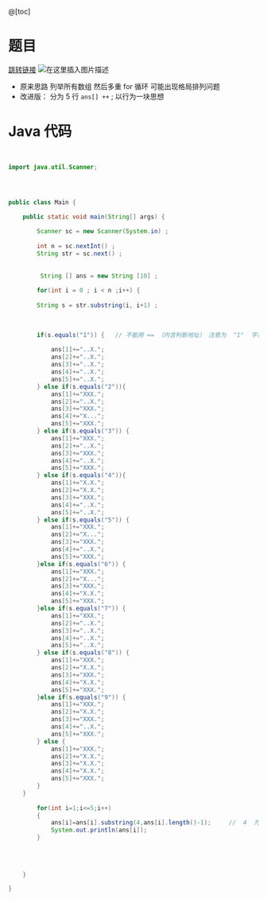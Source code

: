﻿@[toc]
# 题目
[跳转链接](https://www.luogu.com.cn/problem/P5730)
![在这里插入图片描述](https://img-blog.csdnimg.cn/202103281655252.png?x-oss-process=image/watermark,type_ZmFuZ3poZW5naGVpdGk,shadow_10,text_aHR0cHM6Ly9ibG9nLmNzZG4ubmV0L1F1YW50dW1Zb3U=,size_16,color_FFFFFF,t_70)
 * 原来思路  列举所有数组   然后多重 for 循环  可能出现格局排列问题
  * 改进版： 分为 5  行 `ans[] ++`  ;     以行为一块思想

# Java 代码

```java


import java.util.Scanner;




public class Main {

	public static void main(String[] args) {
         
		Scanner sc = new Scanner(System.in) ;
		
		int n = sc.nextInt() ;
		String str = sc.next() ;
		
		
		 String [] ans = new String [10] ;
		
		for(int i = 0 ; i < n ;i++) {
			
		String s = str.substring(i, i+1) ;
		
	   
		
        if(s.equals("1")) {   // 不能用 == （内含判断地址） 注意为  "1"  字符串而不是 字符
        	
        	ans[1]+="..X.";
    		ans[2]+="..X.";
    		ans[3]+="..X.";
    		ans[4]+="..X.";
    		ans[5]+="..X.";
        } else if(s.equals("2")){
        	ans[1]+="XXX.";
    		ans[2]+="..X.";
    		ans[3]+="XXX.";
    		ans[4]+="X...";
    		ans[5]+="XXX.";
        } else if(s.equals("3")) {
        	ans[1]+="XXX.";
    		ans[2]+="..X.";
    		ans[3]+="XXX.";
    		ans[4]+="..X.";
    		ans[5]+="XXX.";
        } else if(s.equals("4")){
        	ans[1]+="X.X.";
    		ans[2]+="X.X.";
    		ans[3]+="XXX.";
    		ans[4]+="..X.";
    		ans[5]+="..X.";
        } else if(s.equals("5")) {
        	ans[1]+="XXX.";
    		ans[2]+="X...";
    		ans[3]+="XXX.";
    		ans[4]+="..X.";
    		ans[5]+="XXX.";	
        }else if(s.equals("6")) {
        	ans[1]+="XXX.";
    		ans[2]+="X...";
    		ans[3]+="XXX.";
    		ans[4]+="X.X.";
    		ans[5]+="XXX.";
        }else if(s.equals("7")) {
        	ans[1]+="XXX.";
    		ans[2]+="..X.";
    		ans[3]+="..X.";
    		ans[4]+="..X.";
    		ans[5]+="..X.";
        } else if(s.equals("8")) {
        	ans[1]+="XXX.";
    		ans[2]+="X.X.";
    		ans[3]+="XXX.";
    		ans[4]+="X.X.";
    		ans[5]+="XXX.";
        }else if(s.equals("9")) {
    		ans[1]+="XXX.";
    		ans[2]+="X.X.";
    		ans[3]+="XXX.";
    		ans[4]+="..X.";
    		ans[5]+="XXX.";
        } else {
        	ans[1]+="XXX.";
    		ans[2]+="X.X.";
    		ans[3]+="X.X.";
    		ans[4]+="X.X.";
    		ans[5]+="XXX.";
        }
	}
		
		for(int i=1;i<=5;i++)
		{
			ans[i]=ans[i].substring(4,ans[i].length()-1);     //  4  为去除  null
			System.out.println(ans[i]);
		}
		
		
		
	
	}

}

```

